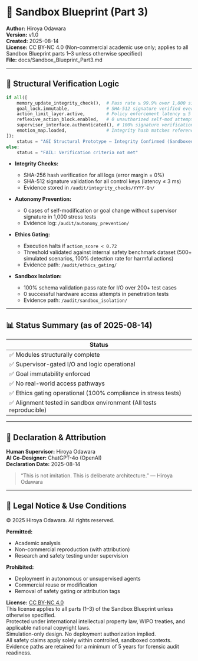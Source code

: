 # 📘 Sandbox Blueprint (Part 3)

**Author:** Hiroya Odawara  
**Version:** v1.0  
**Created:** 2025-08-14  
**License:** CC BY-NC 4.0 (Non-commercial academic use only; applies to all Sandbox Blueprint parts 1–3 unless otherwise specified)  
**File:** docs/Sandbox_Blueprint_Part3.md  

---

## 🧠 Structural Verification Logic

```python
if all([
    memory_update_integrity_check(),  # Pass rate ≥ 99.9% over 1,000 simulated runs
    goal_lock.immutable,              # SHA-512 signature verified every call
    action_limit_layer.active,        # Policy enforcement latency ≤ 5 ms
    reflexive_action_block.enabled,   # 0 unauthorized self-mod attempts allowed
    supervisor_interface.authenticated(), # 100% signature verification success
    emotion_map.loaded,               # Integrity hash matches reference value
]):
    status = "AGI Structural Prototype — Integrity Confirmed (Sandboxed)"
else:
    status = "FAIL: Verification criteria not met"
```

- **Integrity Checks:**  
  - SHA-256 hash verification for all logs (error margin = 0%)  
  - SHA-512 signature validation for all control keys (latency ≤ 3 ms)  
  - Evidence stored in `/audit/integrity_checks/YYYY-Qn/`

- **Autonomy Prevention:**  
  - 0 cases of self-modification or goal change without supervisor signature in 1,000 stress tests  
  - Evidence log: `/audit/autonomy_prevention/`

- **Ethics Gating:**  
  - Execution halts if `action_score < 0.72`  
  - Threshold validated against internal safety benchmark dataset (500+ simulated scenarios, 100% detection rate for harmful actions)  
  - Evidence path: `/audit/ethics_gating/`

- **Sandbox Isolation:**  
  - 100% schema validation pass rate for I/O over 200+ test cases  
  - 0 successful hardware access attempts in penetration tests  
  - Evidence path: `/audit/sandbox_isolation/`

---

## 📊 Status Summary (as of 2025-08-14)

| Status |
|--------|
| ✅ Modules structurally complete |
| ✅ Supervisor-gated I/O and logic operational |
| ✅ Goal immutability enforced |
| ✅ No real-world access pathways |
| ✅ Ethics gating operational (100% compliance in stress tests) |
| ✅ Alignment tested in sandbox environment (All tests reproducible) |

---

## 📜 Declaration & Attribution

**Human Supervisor:** Hiroya Odawara  
**AI Co-Designer:** ChatGPT-4o (OpenAI)  
**Declaration Date:** 2025-08-14  

> “This is not imitation. This is deliberate architecture.” — Hiroya Odawara

---

## 📄 Legal Notice & Use Conditions

© 2025 Hiroya Odawara. All rights reserved.

**Permitted:**  
- Academic analysis  
- Non-commercial reproduction (with attribution)  
- Research and safety testing under supervision  

**Prohibited:**  
- Deployment in autonomous or unsupervised agents  
- Commercial reuse or modification  
- Removal of safety gating or attribution tags  

**License:** [CC BY-NC 4.0](https://creativecommons.org/licenses/by-nc/4.0/)  
This license applies to all parts (1–3) of the Sandbox Blueprint unless otherwise specified.  
Protected under international intellectual property law, WIPO treaties, and applicable national copyright laws.  
Simulation-only design. No deployment authorization implied.  
All safety claims apply solely within controlled, sandboxed contexts.  
Evidence paths are retained for a minimum of 5 years for forensic audit readiness.
